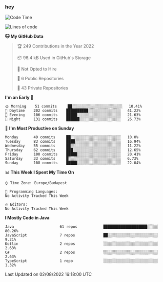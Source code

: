 ### hey

<!--START_SECTION:waka-->
![Code Time](http://img.shields.io/badge/Code%20Time-801%20hrs%2035%20mins-blue)

![Lines of code](https://img.shields.io/badge/From%20Hello%20World%20I%27ve%20Written-508%20Thousand%20lines%20of%20code-blue)

**🐱 My GitHub Data** 

> 🏆 249 Contributions in the Year 2022
 > 
> 📦 96.4 kB Used in GitHub's Storage 
 > 
> 🚫 Not Opted to Hire
 > 
> 📜 6 Public Repositories 
 > 
> 🔑 43 Private Repositories  
 > 
**I'm an Early 🐤** 

```text
🌞 Morning    51 commits     ██░░░░░░░░░░░░░░░░░░░░░░░   10.41% 
🌆 Daytime    202 commits    ██████████░░░░░░░░░░░░░░░   41.22% 
🌃 Evening    106 commits    █████░░░░░░░░░░░░░░░░░░░░   21.63% 
🌙 Night      131 commits    ██████░░░░░░░░░░░░░░░░░░░   26.73%

```
📅 **I'm Most Productive on Sunday** 

```text
Monday       49 commits     ██░░░░░░░░░░░░░░░░░░░░░░░   10.0% 
Tuesday      83 commits     ████░░░░░░░░░░░░░░░░░░░░░   16.94% 
Wednesday    55 commits     ██░░░░░░░░░░░░░░░░░░░░░░░   11.22% 
Thursday     62 commits     ███░░░░░░░░░░░░░░░░░░░░░░   12.65% 
Friday       100 commits    █████░░░░░░░░░░░░░░░░░░░░   20.41% 
Saturday     33 commits     █░░░░░░░░░░░░░░░░░░░░░░░░   6.73% 
Sunday       108 commits    █████░░░░░░░░░░░░░░░░░░░░   22.04%

```


📊 **This Week I Spent My Time On** 

```text
⌚︎ Time Zone: Europe/Budapest

💬 Programming Languages: 
No Activity Tracked This Week

🔥 Editors: 
No Activity Tracked This Week

```

**I Mostly Code in Java** 

```text
Java                     61 repos            ████████████████████░░░░░   80.26% 
JavaScript               7 repos             ██░░░░░░░░░░░░░░░░░░░░░░░   9.21% 
Kotlin                   2 repos             ░░░░░░░░░░░░░░░░░░░░░░░░░   2.63% 
C#                       2 repos             ░░░░░░░░░░░░░░░░░░░░░░░░░   2.63% 
TypeScript               1 repo              ░░░░░░░░░░░░░░░░░░░░░░░░░   1.32%

```



 Last Updated on 02/08/2022 16:18:00 UTC
<!--END_SECTION:waka-->
